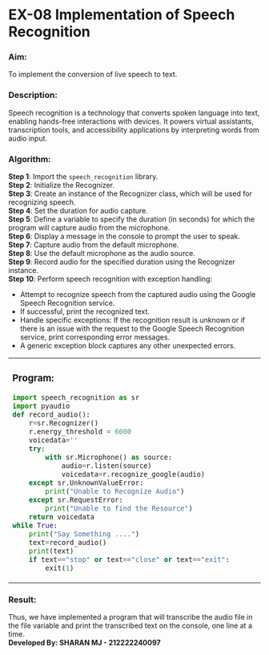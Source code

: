 # EX-08 Implementation of Speech Recognition
### Aim:
To implement the conversion of live speech to text.
### Description:
Speech recognition is a technology that converts spoken language into text, enabling hands-free interactions with devices. It powers virtual assistants, transcription tools, and accessibility applications by interpreting words from audio input.
### Algorithm:
**Step 1**: Import the `speech_recognition` library.  
**Step 2**: Initialize the Recognizer.  
**Step 3**: Create an instance of the Recognizer class, which will be used for recognizing speech.  
**Step 4**: Set the duration for audio capture.  
**Step 5**: Define a variable to specify the duration (in seconds) for which the program will capture audio from the microphone.  
**Step 6**: Display a message in the console to prompt the user to speak.  
**Step 7**: Capture audio from the default microphone.  
**Step 8**: Use the default microphone as the audio source.  
**Step 9**: Record audio for the specified duration using the Recognizer instance.  
**Step 10**: Perform speech recognition with exception handling:  
   - Attempt to recognize speech from the captured audio using the Google Speech Recognition service.  
   - If successful, print the recognized text.  
   - Handle specific exceptions: If the recognition result is unknown or if there is an issue with the request to the Google Speech Recognition service, print corresponding error messages.  
   - A generic exception block captures any other unexpected errors.  
<table>
<tr>
<td width=40%>
  
### Program:
```Python
import speech_recognition as sr
import pyaudio
def record_audio():
    r=sr.Recognizer()
    r.energy_threshold = 6000
    voicedata=''
    try:
        with sr.Microphone() as source:
            audio=r.listen(source)
            voicedata=r.recognize_google(audio)            
    except sr.UnknownValueError:
        print("Unable to Recognize Audio")
    except sr.RequestError:
        print("Unable to find the Resource")
    return voicedata
while True:
    print("Say Something ....")
    text=record_audio()
    print(text)
    if text=="stop" or text=="close" or text=="exit":
        exit(1)
```

</td> 
<td>

### Output:
<img valign=top src="https://github.com/user-attachments/assets/663efa08-5bcd-4ee6-9eb6-46667494a763">


</td>
</tr> 
</table>

### Result:
Thus, we have implemented a program that will transcribe the audio file in the file variable and print the transcribed text on the console, one line at a time.<br>
**Developed By: SHARAN MJ - 212222240097**
